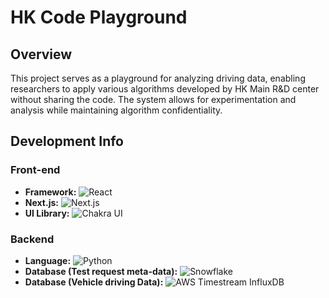 
# HK Code Playground

## Overview
This project serves as a playground for analyzing driving data, enabling researchers to apply various algorithms developed by HK Main R&D center without sharing the code. The system allows for experimentation and analysis while maintaining algorithm confidentiality.

## Development Info

### Front-end
- **Framework:** ![React](https://img.shields.io/badge/Frontend-React-blue?logo=react&style=flat-square)
- **Next.js:** ![Next.js](https://img.shields.io/badge/Framework-Next.js-black?logo=next.js&style=flat-square)
- **UI Library:** ![Chakra UI](https://img.shields.io/badge/UI%20Library-Chakra_UI-319795?style=flat-square)

### Backend
- **Language:** ![Python](https://img.shields.io/badge/Backend-Python-yellow?logo=python&style=flat-square)
- **Database (Test request meta-data):** ![Snowflake](https://img.shields.io/badge/DB-Snowflake-blue?logo=snowflake&style=flat-square)
- **Database (Vehicle driving Data):** ![AWS Timestream InfluxDB](https://img.shields.io/badge/DB-AWS_Timestream_InfluxDB-orange?style=flat-square)

